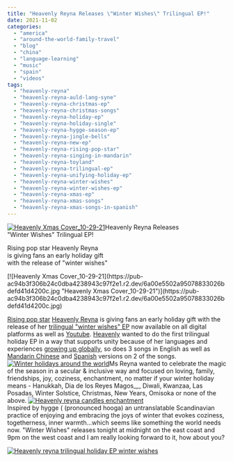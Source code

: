 ```yaml
---
title: "Heavenly Reyna Releases \"Winter Wishes\" Trilingual EP!"
date: 2021-11-02
categories: 
  - "america"
  - "around-the-world-family-travel"
  - "blog"
  - "china"
  - "language-learning"
  - "music"
  - "spain"
  - "videos"
tags: 
  - "heavenly-reyna"
  - "heavenly-reyna-auld-lang-syne"
  - "heavenly-reyna-christmas-ep"
  - "heavenly-reyna-christmas-songs"
  - "heavenly-reyna-holiday-ep"
  - "heavenly-reyna-holiday-single"
  - "heavenly-reyna-hygge-season-ep"
  - "heavenly-reyna-jingle-bells"
  - "heavenly-reyna-new-ep"
  - "heavenly-reyna-rising-pop-star"
  - "heavenly-reyna-singing-in-mandarin"
  - "heavenly-reyna-toyland"
  - "heavenly-reyna-trilingual-ep"
  - "heavenly-reyna-unifying-holiday-ep"
  - "heavenly-reyna-winter-wishes"
  - "heavenly-reyna-winter-wishes-ep"
  - "heavenly-reyna-xmas-ep"
  - "heavenly-reyna-xmas-songs"
  - "heavenly-reyna-xmas-songs-in-spanish"
---
```


[![Heavenly Xmas Cover_10-29-21](https://pub-ac94b3f306b24c0dba4238943c97f2e1.r2.dev/6a00e5502a95078833026bdefd41d9200c.jpg "Heavenly Xmas Cover_10-29-21")](https://pub-ac94b3f306b24c0dba4238943c97f2e1.r2.dev/6a00e5502a95078833026bdefd41d9200c.jpg)Heavenly Reyna Releases  
"Winter Wishes" Trilingual EP!  
  
Rising pop star Heavenly Reyna  
is giving fans an early holiday gift  
with the release of "winter wishes"

<!--more--> [![Heavenly Xmas Cover_10-29-21](https://pub-ac94b3f306b24c0dba4238943c97f2e1.r2.dev/6a00e5502a95078833026bdefd41d4200c.jpg "Heavenly Xmas Cover_10-29-21")](https://pub-ac94b3f306b24c0dba4238943c97f2e1.r2.dev/6a00e5502a95078833026bdefd41d4200c.jpg)  
[Rising pop star](https://thatmusicmag.com/rising-pop-star-heavenly-reyna-releases-new-acoustic-track-exit-out-now/ "rising pop star heavenly reyna") [Heavenly Reyna](https://open.spotify.com/artist/6iJpD1T8xXhl6VLxUR8kPJ "Heavenly reyna on spotify") is giving fans an early holiday gift with the release of her [trilingual "winter wishes" EP](https://lnk.to/winterwishes/ "heavenly reyna \"winter wishes\" EP trilingual") now available on all digital platforms as well as [Youtube](https://www.youtube.com/user/soultravelers3). [Heavenly](https://www.tiktok.com/@heavenly.reyna?langCountry=jv&source=h5_m&_r=1 "Heavenly reyna tiktok") wanted to do the first trilingual holiday EP in a way that supports unity because of her languages and experiences [growing up globally,](http://soultravelers3new.local/2011/07/how-to-and-why-raise-a-global-kid.html "How To And WHY Raise a Global Kid") so does 3 songs in English as well as [Mandarin Chinese](http://soultravelers3new.local/2013/06/fluent-mandarin.html "Fluent Mandarin") and [Spanish](http://soultravelers3new.local/2013/05/learning-spanish-in-spain.html "Learning Spanish in Spain") versions on 2 of the songs.  
[](https://pub-ac94b3f306b24c0dba4238943c97f2e1.r2.dev/6a00e5502a95078833026bdefb6b19200c-300x194-1.jpg)[![Winter holidays around the world ](https://pub-ac94b3f306b24c0dba4238943c97f2e1.r2.dev/6a00e5502a95078833026bdefd44dd200c.jpg "Winter holidays around the world ")](https://pub-ac94b3f306b24c0dba4238943c97f2e1.r2.dev/6a00e5502a95078833026bdefd44dd200c-300x221-1.jpg)Ms Reyna wanted to celebrate the magic of the season in a secular & inclusive way and focused on loving, family, friendships, joy, coziness, enchantment, no matter if your winter holiday means - Hanukkah, Dia de los Reyes Magos_,_ Diwali, Kwanzaa, Las Posadas, Winter Solstice, Christmas, New Years, Omisoka or none of the above. [![Heavenly reyna candles enchantment](https://pub-ac94b3f306b24c0dba4238943c97f2e1.r2.dev/6a00e5502a950788330278805521e9200d.jpg "Heavenly reyna candles enchantment")](https://pub-ac94b3f306b24c0dba4238943c97f2e1.r2.dev/6a00e5502a950788330278805521e9200d.jpg)  
Inspired by hygge ( (pronounced hooga) an untranslatable Scandinavian practice of enjoying and embracing the joys of winter that evokes coziness, togetherness, inner warmth...which seems like something the world needs now. "Winter Wishes" releases tonight at midnight on the east coast and 9pm on the west coast and I am really looking forward to it, how about you?   
  
[![Heavenly reyna trilingual holiday EP winter wishes](https://pub-ac94b3f306b24c0dba4238943c97f2e1.r2.dev/6a00e5502a950788330282e12d9ec9200b.jpg "Heavenly reyna trilingual holiday EP winter wishes")](https://pub-ac94b3f306b24c0dba4238943c97f2e1.r2.dev/6a00e5502a950788330282e12d9ec9200b.jpg)
